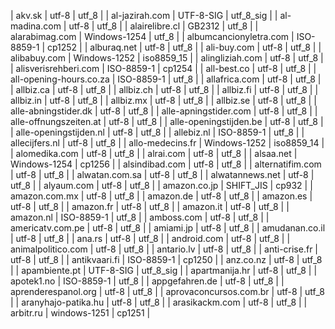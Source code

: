 | akv.sk | utf-8 | utf_8 |
| al-jazirah.com | UTF-8-SIG | utf_8_sig |
| al-madina.com | utf-8 | utf_8 |
| alairelibre.cl | GB2312 | utf_8 |
| alarabimag.com | Windows-1254 | utf_8 |
| albumcancionyletra.com | ISO-8859-1 | cp1252 |
| alburaq.net | utf-8 | utf_8 |
| ali-buy.com | utf-8 | utf_8 |
| alibabuy.com | Windows-1252 | iso8859_15 |
| alingliziah.com | utf-8 | utf_8 |
| alisverisrehberi.com | ISO-8859-1 | cp1254 |
| all-best.co | utf-8 | utf_8 |
| all-opening-hours.co.za | ISO-8859-1 | utf_8 |
| allafrica.com | utf-8 | utf_8 |
| allbiz.ca | utf-8 | utf_8 |
| allbiz.ch | utf-8 | utf_8 |
| allbiz.fi | utf-8 | utf_8 |
| allbiz.in | utf-8 | utf_8 |
| allbiz.mx | utf-8 | utf_8 |
| allbiz.se | utf-8 | utf_8 |
| alle-abningstider.dk | utf-8 | utf_8 |
| alle-apningstider.com | utf-8 | utf_8 |
| alle-offnungszeiten.at | utf-8 | utf_8 |
| alle-openingstijden.be | utf-8 | utf_8 |
| alle-openingstijden.nl | utf-8 | utf_8 |
| allebiz.nl | ISO-8859-1 | utf_8 |
| allecijfers.nl | utf-8 | utf_8 |
| allo-medecins.fr | Windows-1252 | iso8859_14 |
| alomedika.com | utf-8 | utf_8 |
| alrai.com | utf-8 | utf_8 |
| alsaa.net | Windows-1254 | cp1256 |
| alsindibad.com | utf-8 | utf_8 |
| alternatifim.com | utf-8 | utf_8 |
| alwatan.com.sa | utf-8 | utf_8 |
| alwatannews.net | utf-8 | utf_8 |
| alyaum.com | utf-8 | utf_8 |
| amazon.co.jp | SHIFT_JIS | cp932 |
| amazon.com.mx | utf-8 | utf_8 |
| amazon.de | utf-8 | utf_8 |
| amazon.es | utf-8 | utf_8 |
| amazon.fr | utf-8 | utf_8 |
| amazon.it | utf-8 | utf_8 |
| amazon.nl | ISO-8859-1 | utf_8 |
| amboss.com | utf-8 | utf_8 |
| americatv.com.pe | utf-8 | utf_8 |
| amiami.jp | utf-8 | utf_8 |
| amudanan.co.il | utf-8 | utf_8 |
| ana.rs | utf-8 | utf_8 |
| android.com | utf-8 | utf_8 |
| animalpolitico.com | utf-8 | utf_8 |
| antario.lv | utf-8 | utf_8 |
| anti-crise.fr | utf-8 | utf_8 |
| antikvaari.fi | ISO-8859-1 | cp1250 |
| anz.co.nz | utf-8 | utf_8 |
| apambiente.pt | UTF-8-SIG | utf_8_sig |
| apartmanija.hr | utf-8 | utf_8 |
| apotek1.no | ISO-8859-1 | utf_8 |
| appgefahren.de | utf-8 | utf_8 |
| aprenderespanol.org | utf-8 | utf_8 |
| aprovaconcursos.com.br | utf-8 | utf_8 |
| aranyhajo-patika.hu | utf-8 | utf_8 |
| arasikackm.com | utf-8 | utf_8 |
| arbitr.ru | windows-1251 | cp1251 |
